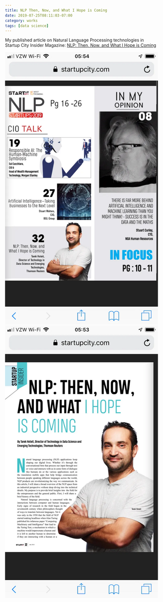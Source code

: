 ```yaml
---
title: NLP Then, Now, and What I Hope is Coming
date: 2019-07-25T08:11:03-07:00
category: works 
tags: [data science]
---
```

My published article on Natural Language Processing technologies in Startup City Insider Magazine: [NLP: Then, Now, and What I Hope is Coming](https://nlp.startupcity.com/startup-insider/nlp-then-now-and-what-i-hope-is-coming-nwid-1105.html)

![image1](/assets/images/events/startup.png)
![image2](/assets/images/events/startup1.png)